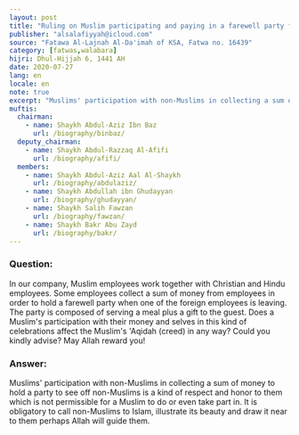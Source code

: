 ```yaml
---
layout: post
title: "Ruling on Muslim participating and paying in a farewell party for a non-Muslim"
publisher: "alsalafiyyah@icloud.com"
source: "Fatawa Al-Lajnah Al-Da'imah of KSA, Fatwa no. 16439"
category: [fatwas,walabara]
hijri: Dhul-Hijjah 6, 1441 AH
date: 2020-07-27
lang: en
locale: en
note: true
excerpt: "Muslims' participation with non-Muslims in collecting a sum of money to hold a party to see off non-Muslims is a kind of respect and honor to them which is not permissible for a Muslim to do or even take part in."
muftis:
  chairman: 
    - name: Shaykh Abdul-Aziz Ibn Baz
      url: /biography/binbaz/
  deputy_chairman: 
    - name: Shaykh Abdul-Razzaq Al-Afifi
      url: /biography/afifi/
  members: 
    - name: Shaykh Abdul-Aziz Aal Al-Shaykh
      url: /biography/abdulaziz/
    - name: Shaykh Abdullah ibn Ghudayyan
      url: /biography/ghudayyan/
    - name: Shaykh Salih Fawzan
      url: /biography/fawzan/
    - name: Shaykh Bakr Abu Zayd
      url: /biography/bakr/
---
```


### Question: 

In our company, Muslim employees work together with Christian and Hindu employees. Some employees collect a sum of money from employees in order to hold a farewell party when one of the foreign employees is leaving. The party is composed of serving a meal plus a gift to the guest. Does a Muslim's participation with their money and selves in this kind of celebrations affect the Muslim's 'Aqidah (creed) in any way? Could you kindly advise? May Allah reward you!
 
### Answer:

Muslims' participation with non-Muslims in collecting a sum of money to hold a party to see off non-Muslims is a kind of respect and honor to them which is not permissible for a Muslim to do or even take part in. It is obligatory to call non-Muslims to Islam, illustrate its beauty and draw it near to them perhaps Allah will guide them.
